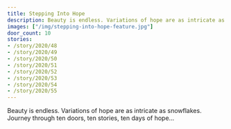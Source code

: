 ```yaml
---
title: Stepping Into Hope
description: Beauty is endless. Variations of hope are as intricate as snowflakes. Journey through ten doors, ten stories, ten days of hope…
images: ["/img/stepping-into-hope-feature.jpg"]
door_count: 10
stories:
- /story/2020/48
- /story/2020/49
- /story/2020/50
- /story/2020/51
- /story/2020/52
- /story/2020/53
- /story/2020/54
- /story/2020/55
---
```


Beauty is endless. Variations of hope are as intricate as snowflakes. Journey through ten doors, ten stories, ten days of hope…
